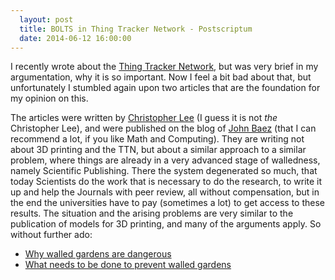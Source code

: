 ```yaml
---
  layout: post
  title: BOLTS in Thing Tracker Network - Postscriptum
  date: 2014-06-12 16:00:00
---
```


I recently wrote about the [Thing Tracker Network](http://thingtracker.net/), but was very brief in my argumentation, why it is so important. Now I feel a bit bad about that, but unfortunately I stumbled again upon two articles that are the foundation for my opinion on this.

<!-- more -->

The articles were written by [Christopher Lee](http://potentialinfo.blogspot.com) (I guess it is not _the_ Christopher Lee), and were published on the blog of [John Baez](https://johncarlosbaez.wordpress.com/) (that I can recommend a lot, if you like Math and Computing). They are writing not about 3D printing and the TTN, but about a similar approach to a similar problem, where things are already in a very advanced stage of walledness, namely Scientific Publishing. There the system degenerated so much, that today Scientists do the work that is necessary to do the research, to write it up and help the Journals with peer review, all without compensation, but in the end the universities have to pay (sometimes a lot) to get access to these results. The situation and the arising problems are very similar to the publication of models for 3D printing, and many of the arguments apply. So without further ado:

* [Why walled gardens are dangerous](https://johncarlosbaez.wordpress.com/2013/07/12/the-selected-papers-network-part-3/)
* [What needs to be done to prevent walled gardens](https://johncarlosbaez.wordpress.com/2013/07/29/the-selected-papers-network-part-4/)

